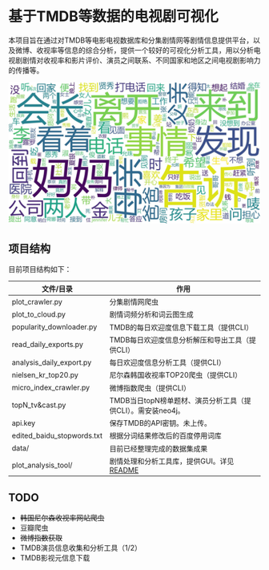 # 基于TMDB等数据的电视剧可视化

本项目旨在通过对TMDB等电影电视数据库和分集剧情网等剧情信息提供平台，以及微博、收视率等信息的综合分析，提供一个较好的可视化分析工具，用以分析电视剧剧情对收视率和影片评价、演员之间联系、不同国家和地区之间电视剧影响力的传播等。

![韩剧剧情高频词](img/wc.jpg)

## 项目结构

目前项目结构如下：

| 文件/目录                  | 作用                                                         |
| -------------------------- | ------------------------------------------------------------ |
| plot_crawler.py            | 分集剧情网爬虫                                               |
| plot_to_cloud.py           | 剧情词频分析和词云图生成                                     |
| popularity_downloader.py   | TMDB的每日欢迎度信息下载工具（提供CLI）                      |
| read_daily_exports.py      | TMDB每日欢迎度信息分析解压和导出工具（提供CLI）              |
| analysis_daily_export.py   | 每日欢迎度信息分析工具（提供CLI）                            |
| nielsen_kr_top20.py        | 尼尔森韩国收视率TOP20爬虫（提供CLI）                         |
| micro_index_crawler.py     | 微博指数爬虫（提供CLI）                                      |
| topN_tv&cast.py            | TMDB当日topN榜单题材、演员分析工具（提供CLI）。需安装neo4j。 |
| api.key                    | 保存TMDB的API密钥。未上传。                                  |
| edited_baidu_stopwords.txt | 根据分词结果修改后的百度停用词库                             |
| data/                      | 目前已经整理完成的数据集成果                                 |
| plot_analysis_tool/        | 剧情处理和分析工具库，提供GUI。详见[README](plot_analysis_tool/README.md) |

## TODO

- ~~韩国尼尔森收视率网站爬虫~~
- 豆瓣爬虫
- ~~微博指数获取~~
- TMDB演员信息收集和分析工具（1/2）
- TMDB影视元信息下载

